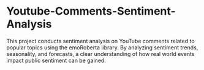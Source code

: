 # Youtube-Comments-Sentiment-Analysis

This project conducts sentiment analysis on YouTube comments related to popular topics using the emoRoberta library. By analyzing sentiment trends,
seasonality, and forecasts, a clear understanding of how real world events impact public sentiment can be gained.
